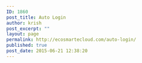 ```yaml
---
ID: 1860
post_title: Auto Login
author: krish
post_excerpt: ""
layout: page
permalink: http://ecosmartecloud.com/auto-login/
published: true
post_date: 2015-06-21 12:38:20
---
```

<?php

?>